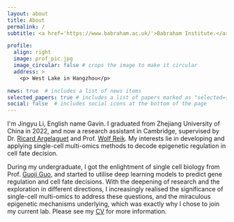 ```yaml
---
layout: about
title: About
permalink: /
subtitle: <a href='https://www.babraham.ac.uk/'>Babraham Institute.</a> Cambridge.

profile:
  align: right
  image: prof_pic.jpg
  image_circular: false # crops the image to make it circular
  address: >
    <p> West Lake in Hangzhou</p>

news: true  # includes a list of news items
selected_papers: true # includes a list of papers marked as "selected={true}"
social: false  # includes social icons at the bottom of the page
---
```


I'm Jingyu Li, English name Gavin. I graduated from Zhejiang University of China in 2022, and now a research assistant in Cambridge, supervised by Dr. [Ricard Argelaguet](https://rargelaguet.github.io/) and Prof. [Wolf Reik](https://www.babraham.ac.uk/our-research/epigenetics/wolf-reik).  My interests lie in developing and applying single-cell multi-omics methods to decode epigenetic regulation in cell fate decision. 

During my undergraduate, I got the enlightment of single cell biology from Prof. [Guoji Guo](https://scholar.google.com/citations?user=TJmA1AMAAAAJ&hl=en), and started to utilise deep learning models to predict gene regulation and cell fate decisions. With the deepening of research and the exploration in different directions, I increasingly realised the significance of single-cell multi-omics to address these questions, and the miraculous epigenetic mechanisms underlying, which was exactly why I chose to join my current lab. Please see my [CV](https://gavin-lijy.github.io/assets/pdf/CV_gavin.pdf) for more information.
